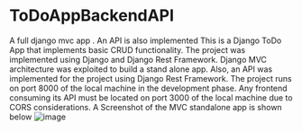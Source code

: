 # ToDoAppBackendAPI
A full django mvc app . An API is also implemented
This is a Django ToDo App that implements basic CRUD functionality. The project was implemented using Django and Django Rest Framework.
Django MVC architecture was exploited to build a stand alone app. Also, an API was implemented for the project using Django Rest Framework.
The project runs on port 8000 of the local machine in the development phase. Any frontend consuming its API must be located on port 3000 of the local machine due to CORS considerations.
A Screenshot of the MVC standalone app is shown below
![image](https://user-images.githubusercontent.com/70643844/146636583-ec522f24-5137-4826-997f-bb7553999ded.png)
